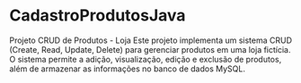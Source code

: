 # CadastroProdutosJava
Projeto CRUD de Produtos - Loja  Este projeto implementa um sistema CRUD (Create, Read, Update, Delete) para gerenciar produtos em uma loja fictícia. O sistema permite a adição, visualização, edição e exclusão de produtos, além de armazenar as informações no banco de dados MySQL.

